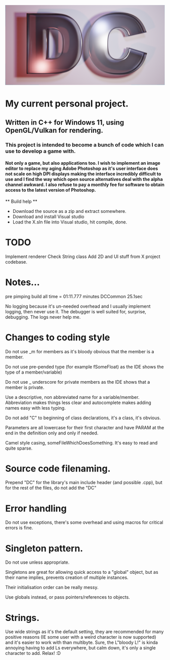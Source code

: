 ![X project logo. Two letters D and C, extruded slightly and placed against a quad within the 3D application Blender.](https://github.com/DavidCradock/DC/blob/51c30954811147e2ef6a3bb882f0f1131df434be/github_images/github_social_image.png)
# My current personal project.
## Written in C++ for Windows 11, using OpenGL/Vulkan for rendering.
### This project is intended to become a bunch of code which I can use to develop a game with.
#### Not only a game, but also applications too. I wish to implement an image editor to replace my aging Adobe Photoshop as it's user interface does not scale on high DPI displays making the interface incredibly difficult to use and I find the way which open source alternatives deal with the alpha channel awkward. I also refuse to pay a monthly fee for software to obtain access to the latest version of Photoshop.
** Build help **
- Download the source as a zip and extract somewhere.
- Download and install Visual studio
- Load the X.sln file into Visual studio, hit compile, done.

# TODO
Implement renderer
Check String class
Add 2D and UI stuff from X project codebase.

# Notes...
pre pimping build all time = 01:11.777 minutes
DCCommon 25.1sec

No logging because it's un-needed overhead and I usually implement logging, then never use it. The debugger is well suited for, surprise, debugging. The logs never help me.

# Changes to coding style

Do not use _m for members as it's bloody obvious that the member is a member.

Do not use pre-pended type (for example fSomeFloat) as the IDE shows the type of a member/variable)

Do not use _ underscore for private members as the IDE shows that a member is private.

Use a descriptive, non abbreviated name for a variable/member. Abbreviation makes things less clear and autocomplete makes adding names easy with less typing.

Do not add "C" to beginning of class declarations, it's a class, it's obvious.

Parameters are all lowercase for their first character and have PARAM at the end in the definition only and only if needed.

Camel style casing, someFileWhichDoesSomething. It's easy to read and quite sparse.

# Source code filenaming.

Prepend "DC" for the library's main include header (and possible .cpp), but for the rest of the files, do not add the "DC"

# Error handling

Do not use exceptions, there's some overhead and using macros for critical errors is fine.

# Singleton pattern.

Do not use unless appropriate.

Singletons are great for allowing quick access to a "global" object, but as their name implies, prevents creation of multiple instances.

Their initialisation order can be really messy.

Use globals instead, or pass pointers/references to objects.

# Strings.

Use wide strings as it's the default setting, they are recommended for many positive reasons (IE some user with a weird character is now supported)
and it's easier to work with than multibyte.
Sure, the L"bloody L!" is kinda annoying having to add Ls everywhere, but calm down, it's only a single character to add. Relax! :D